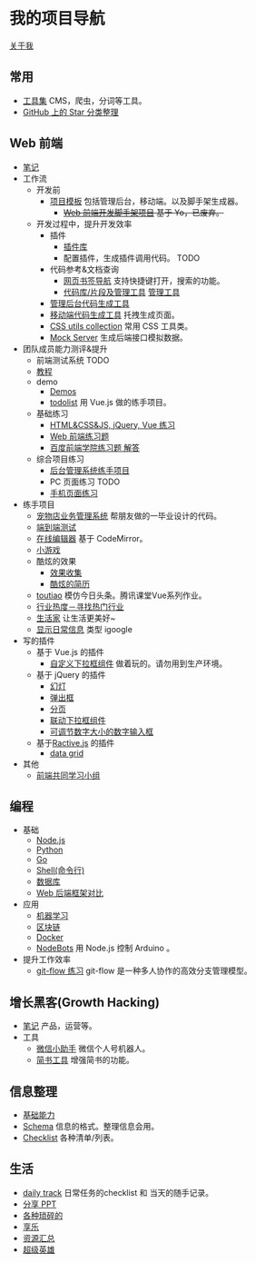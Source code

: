 # 我的项目导航
[关于我](https://github.com/iamjoel/about-me)

## 常用
* [工具集](https://github.com/iamjoel/tools) CMS，爬虫，分词等工具。
* [GitHub 上的 Star 分类整理](https://github.com/iamjoel/awesome-stars)

## Web 前端
* [笔记](https://github.com/iamjoel/front-end-note)
* 工作流
  * 开发前
    * [项目模板](https://github.com/iamjoel/front-end-template) 包括管理后台，移动端。以及脚手架生成器。
      * ~~[Web 前端开发脚手架项目](https://github.com/iamjoel/front-end-scaffold) 基于 Yo，已废弃。~~
  * 开发过程中，提升开发效率
    * 插件
      * [插件库](https://github.com/iamjoel/front-end-plugins)
      * 配置插件，生成插件调用代码。 TODO
    * 代码参考&文档查询
      * [网页书签导航](https://github.com/iamjoel/bookmark-nav) 支持快捷键打开，搜索的功能。
      * [代码库/片段及管理工具](https://github.com/iamjoel/front-end-codes) [管理工具](https://iamjoel.github.io/front-end-codes/tool/dist/index.html)
    * [管理后台代码生成工具](https://github.com/iamjoel/admin-fe-generator)
    * [移动端代码生成工具](https://github.com/iamjoel/mobile-fe-generator) 托拽生成页面。
    * [CSS utils collection](https://github.com/iamjoel/css-utils-collection) 常用 CSS 工具类。
    * [Mock Server](https://github.com/iamjoel/mock-server) 生成后端接口模拟数据。
* 团队成员能力测评&提升
  * 前端测试系统 TODO
  * [教程](https://github.com/iamjoel/front-end-course)
  * demo
    * [Demos](https://github.com/iamjoel/front-end-demos)
    * [todolist](https://github.com/iamjoel/todolist) 用 Vue.js 做的练手项目。
  * 基础练习
    * [HTML&CSS&JS, jQuery, Vue 练习](https://zhifeclub.github.io/front-end-learn/zero/nav/#task)
    * [Web 前端练习题](https://github.com/iamjoel/front-end-kata)
    * [百度前端学院练习题 解答](https://github.com/iamjoel/baidu-ife-task)
  * 综合项目练习
    * [后台管理系统练手项目](https://github.com/iamjoel/practise-front-end-admin)
    * PC 页面练习 TODO
    * [手机页面练习](https://github.com/iamjoel/practise-front-end-mobile)
* 练手项目
  * [宠物店业务管理系统](https://github.com/iamjoel/pet-shop-manage) 帮朋友做的一毕业设计的代码。
  * [端到端测试](https://github.com/iamjoel/e2e-test)
  * [在线编辑器](https://github.com/iamjoel/web-ide) 基于 CodeMirror。
  * [小游戏](https://github.com/iamjoel/minigame)
  * 酷炫的效果
    * [效果收集](https://github.com/iamjoel/effect-collection)
    * [酷炫的简历](https://github.com/iamjoel//awesome-profile)
  * [toutiao](https://github.com/iamjoel/toutiao) 模仿今日头条。腾讯课堂Vue系列作业。
  * [行业热度－寻找热门行业](https://github.com/iamjoel/patsnap-hacking)
  * [生活家](https://github.com/iamjoel/life-artist) 让生活更美好~
  * [显示日常信息](https://github.com/iamjoel/grab-info-web) 类型 igoogle
* 写的插件
  * 基于 Vue.js 的插件
    * [自定义下拉框组件](https://github.com/iamjoel/custom-select) 做着玩的。请勿用到生产环境。
  * 基于 jQuery 的插件
    * [幻灯](https://github.com/iamjoel/simple-slide)
    * [弹出框](https://github.com/iamjoel/popup)
    * [分页](https://github.com/iamjoel/paging)
    * [联动下拉框组件](https://github.com/iamjoel/jquery-linkage-select)
    * [可调节数字大小的数字输入框](https://github.com/iamjoel/number-controller)
  * 基于[Ractive.js](http://www.ractivejs.org/) 的插件
    * [data grid](https://github.com/iamjoel/ractivegrid)
* 其他
  * [前端共同学习小组](https://github.com/iamjoel/front-end-community)

## 编程
* 基础
  * [Node.js](https://github.com/iamjoel/nodejs-note)
  * [Python](https://github.com/iamjoel/python-note)
  * [Go](https://github.com/iamjoel/go-note)
  * [Shell(命令行)](https://github.com/iamjoel/shell-note)
  * [数据库](https://github.com/iamjoel/database-note)
  * [Web 后端框架对比](https://github.com/iamjoel/web-framework-compare)
* 应用
  * [机器学习](https://github.com/iamjoel/machine-learning-note)
  * [区块链](https://github.com/iamjoel/blockchain-note)
  * [Docker](https://github.com/iamjoel/docker-note)
  * [NodeBots](https://github.com/iamjoel/nodebots-note) 用 Node.js 控制 Arduino 。
* 提升工作效率
  * [git-flow 练习](https://github.com/iamjoel/git-flow-playground) git-flow 是一种多人协作的高效分支管理模型。

## 增长黑客(Growth Hacking)
* [笔记](https://github.com/iamjoel/growth-hacking-note) 产品，运营等。
* 工具
  * [微信小助手](https://github.com/iamjoel/wechat-assistant) 微信个人号机器人。
  * [简书工具](https://github.com/iamjoel/jianshu-tools) 增强简书的功能。

## 信息整理
* [基础能力](https://github.com/iamjoel/basic-skill)
* [Schema](https://github.com/iamjoel/schema) 信息的格式。整理信息会用。
* [Checklist](https://github.com/iamjoel/checklist) 各种清单/列表。

## 生活
* [daily track](https://github.com/iamjoel/daily-track) 日常任务的checklist 和 当天的随手记录。
* [分享 PPT](https://github.com/iamjoel/share)
* [各种琐碎的](https://github.com/iamjoel/notes)
* [享乐](https://github.com/iamjoel/hedonist)
* [资源汇总](https://github.com/iamjoel/resources)
* [超级英雄](https://github.com/iamjoel/superheros)

